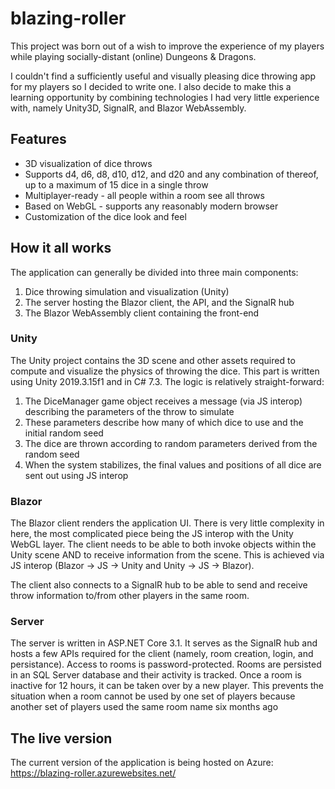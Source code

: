 # blazing-roller

This project was born out of a wish to improve the experience of my players while playing socially-distant (online) Dungeons & Dragons.

I couldn't find a sufficiently useful and visually pleasing dice throwing app for my players so I decided to write one. I also decide to make this a learning opportunity by combining technologies I had very little experience with, namely Unity3D, SignalR, and Blazor WebAssembly.

## Features

* 3D visualization of dice throws
* Supports d4, d6, d8, d10, d12, and d20 and any combination of thereof, up to a maximum of 15 dice in a single throw
* Multiplayer-ready - all people within a room see all throws
* Based on WebGL - supports any reasonably modern browser
* Customization of the dice look and feel

## How it all works

The application can generally be divided into three main components:
1. Dice throwing simulation and visualization (Unity)
2. The server hosting the Blazor client, the API, and the SignalR hub
3. The Blazor WebAssembly client containing the front-end

### Unity

The Unity project contains the 3D scene and other assets required to compute and visualize the physics of throwing the dice. This part is written using Unity 2019.3.15f1 and in C# 7.3. The logic is relatively straight-forward:

1. The DiceManager game object receives a message (via JS interop) describing the parameters of the throw to simulate
2. These parameters describe how many of which dice to use and the initial random seed
3. The dice are thrown according to random parameters derived from the random seed
4. When the system stabilizes, the final values and positions of all dice are sent out using JS interop

### Blazor

The Blazor client renders the application UI. There is very little complexity in here, the most complicated piece being the JS interop with the Unity WebGL layer. The client needs to be able to both invoke objects within the Unity scene AND to receive information from the scene. This is achieved via JS interop (Blazor -> JS -> Unity and Unity -> JS -> Blazor).

The client also connects to a SignalR hub to be able to send and receive throw information to/from other players in the same room.

### Server

The server is written in ASP.NET Core 3.1. It serves as the SignalR hub and hosts a few APIs required for the client (namely, room creation, login, and persistance). Access to rooms is password-protected. Rooms are persisted in an SQL Server database and their activity is tracked. Once a room is inactive for 12 hours, it can be taken over by a new player. This prevents the situation when a room cannot be used by one set of players because another set of players used the same room name six months ago

## The live version

The current version of the application is being hosted on Azure: https://blazing-roller.azurewebsites.net/